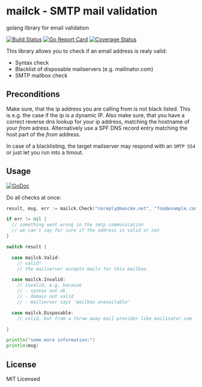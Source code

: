 # mailck - SMTP mail validation
golang library for email validation

[![Build Status](https://api.travis-ci.org/smancke/mailck.svg?branch=master)](https://travis-ci.org/smancke/mailck)
[![Go Report Card](https://goreportcard.com/badge/github.com/smancke/mailck)](https://goreportcard.com/report/github.com/smancke/mailck)
[![Coverage Status](https://coveralls.io/repos/github/smancke/mailck/badge.svg?branch=master)](https://coveralls.io/github/smancke/mailck?branch=master)

This library allows you to check if an email address is realy valid:

* Syntax check
* Blacklist of disposable mailservers (e.g. mailinator.com)
* SMTP mailbox check

## Preconditions
Make sure, that the ip address you are calling from is not
black listed. This is e.g. the case if the ip is a dynamic IP.
Also make sure, that you have a correct reverse dns lookup for
your ip address, matching the hostname of your *from* adress.
Alternatively use a SPF DNS record entry matching the host part
of the *from* address.

In case of a blacklisting, the target mailserver may respond with an `SMTP 554`
or just let you run into a timout.

## Usage

[![GoDoc](https://godoc.org/github.com/smancke/mailck?status.png)](https://godoc.org/github.com/smancke/mailck)

Do all checks at once:

```go
result, msg, err := mailck.Check("noreply@mancke.net", "foo@example.com")

if err != nil {
  // something went wrong in the smtp communication
  // we can't say for sure if the address is valid or not
} 

switch result {

  case mailck.Valid:
    // valid!
    // the mailserver accepts mails for this mailbox.

  case mailck.Invalid:
    // invalid, e.g. bacause
    // - syntax not ok
    // - domain not valid
    // - mailserver says 'mailbox unavailable'

  case mailck.Disposable:
    // valid, but from a throw away mail provider like mailinator.com

}

println("some more information:")
println(msg)
```

## License

MIT Licensed
